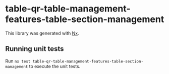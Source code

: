 # table-qr-table-management-features-table-section-management

This library was generated with [Nx](https://nx.dev).

## Running unit tests

Run `nx test table-qr-table-management-features-table-section-management` to execute the unit tests.
